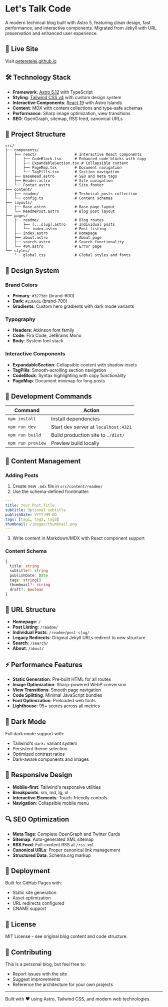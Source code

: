 # Let's Talk Code

A modern technical blog built with Astro 5, featuring clean design, fast performance, and interactive components. Migrated from Jekyll with URL preservation and enhanced user experience.

## 🚀 Live Site

Visit [peteretelej.github.io](https://peteretelej.github.io)

## 🛠 Technology Stack

- **Framework**: [Astro 5.12](https://astro.build) with TypeScript
- **Styling**: [Tailwind CSS v4](https://tailwindcss.com) with custom design system
- **Interactive Components**: [React 19](https://react.dev) with Astro Islands
- **Content**: MDX with content collections and type-safe schemas
- **Performance**: Sharp image optimization, view transitions
- **SEO**: OpenGraph, sitemap, RSS feed, canonical URLs

## 📁 Project Structure

```
src/
├── components/
│   ├── react/                 # Interactive React components
│   │   ├── CodeBlock.tsx      # Enhanced code blocks with copy
│   │   ├── ExpandableSection.tsx # Collapsible content
│   │   ├── PageMap.tsx        # Document navigation
│   │   └── TagPills.tsx       # Section navigation
│   ├── BaseHead.astro         # SEO and meta tags
│   ├── Header.astro           # Site navigation
│   └── Footer.astro           # Site footer
├── content/
│   ├── readme/                # Technical posts collection
│   └── config.ts              # Content schemas
├── layouts/
│   ├── Base.astro             # Base page layout
│   └── ReadmePost.astro       # Blog post layout
├── pages/
│   ├── readme/                # Blog routes
│   │   ├── [...slug].astro    # Individual posts
│   │   └── index.astro        # Post listing
│   ├── index.astro            # Homepage
│   ├── about.astro            # About page
│   ├── search.astro           # Search functionality
│   └── 404.astro              # Error page
└── styles/
    └── global.css             # Global styles and fonts
```

## 🎨 Design System

### Brand Colors
- **Primary**: `#3273dc` (brand-600)
- **Dark**: `#2366d1` (brand-700)
- **Gradients**: Custom hero gradients with dark mode variants

### Typography
- **Headers**: Atkinson font family
- **Code**: Fira Code, JetBrains Mono
- **Body**: System font stack

### Interactive Components
- **ExpandableSection**: Collapsible content with shadow insets
- **TagPills**: Smooth-scrolling section navigation  
- **CodeBlock**: Syntax highlighting with copy functionality
- **PageMap**: Document minimap for long posts

## 🧞 Development Commands

| Command | Action |
|---------|--------|
| `npm install` | Install dependencies |
| `npm run dev` | Start dev server at `localhost:4321` |
| `npm run build` | Build production site to `./dist/` |
| `npm run preview` | Preview build locally |

## 📝 Content Management

### Adding Posts

1. Create new `.mdx` file in `src/content/readme/`
2. Use the schema-defined frontmatter:

```yaml
---
title: Your Post Title
subtitle: Optional subtitle
publishDate: YYYY-MM-DD
tags: [tag1, tag2, tag3]
thumbnail: /images/thumbnail.png
---
```

3. Write content in Markdown/MDX with React component support

### Content Schema

```typescript
{
  title: string
  subtitle?: string  
  publishDate: Date
  tags: string[]
  thumbnail?: string
  draft?: boolean
}
```

## 🔗 URL Structure

- **Homepage**: `/`
- **Post Listing**: `/readme/`
- **Individual Posts**: `/readme/post-slug/`
- **Legacy Redirects**: Original Jekyll URLs redirect to new structure
- **Search**: `/search/`
- **About**: `/about/`

## ⚡ Performance Features

- **Static Generation**: Pre-built HTML for all routes
- **Image Optimization**: Sharp-powered WebP conversion
- **View Transitions**: Smooth page navigation
- **Code Splitting**: Minimal JavaScript bundles
- **Font Optimization**: Preloaded web fonts
- **Lighthouse**: 95+ scores across all metrics

## 🌙 Dark Mode

Full dark mode support with:
- Tailwind's `dark:` variant system
- Persistent theme selection
- Optimized contrast ratios
- Dark-aware components and images

## 📱 Responsive Design

- **Mobile-first**: Tailwind's responsive utilities
- **Breakpoints**: sm, md, lg, xl
- **Interactive Elements**: Touch-friendly controls
- **Navigation**: Collapsible mobile menu

## 🔍 SEO Optimization

- **Meta Tags**: Complete OpenGraph and Twitter Cards
- **Sitemap**: Auto-generated XML sitemap
- **RSS Feed**: Full-content RSS at `/rss.xml`
- **Canonical URLs**: Proper canonical link management
- **Structured Data**: Schema.org markup

## 🚀 Deployment

Built for GitHub Pages with:
- Static site generation
- Asset optimization
- URL redirects configured
- CNAME support

## 📄 License

MIT License - see original blog content and code structure.

## 🤝 Contributing

This is a personal blog, but feel free to:
- Report issues with the site
- Suggest improvements
- Reference the architecture for your own projects

---

Built with ❤️ using Astro, Tailwind CSS, and modern web technologies.